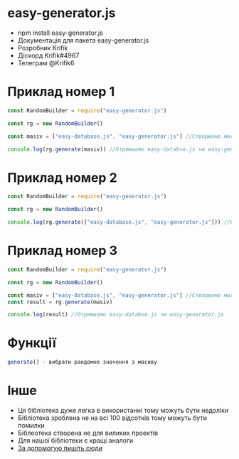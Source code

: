 # easy-generator.js
- npm install easy-generator.js
- Документація для пакета easy-generator.js
- Розробник Krifik
- Діскорд Krifik#4967
- Телеграм @Krifik6

# Приклад номер 1 
```javascript
const RandomBuilder = require("easy-generator.js")

const rg = new RandomBuilder()

const masiv = ["easy-database.js", "easy-generator.js"] //Створюємо масив з двума елементами 

console.log(rg.generate(masiv)) //Отримаємо easy-databse.js чи easy-generator.js
```

# Приклад номер 2
```javascript
const RandomBuilder = require("easy-generator.js")

const rg = new RandomBuilder() 

console.log(rg.generate(["easy-database.js", "easy-generator.js"])) //Отримаємо easy-databse.js чи easy-generator.js
```

# Приклад номер 3
```javascript
const RandomBuilder = require("easy-generator.js")

const rg = new RandomBuilder()

const masiv = ["easy-database.js", "easy-generator.js"] //Створюємо масив з двума елементами
const result = rg.generate(masiv)

console.log(result) //Отримаємо easy-databse.js чи easy-generator.js
```

# Функції
```javascript
generate() - вибрати рандомне значення з масиву
```

# Інше 
- Ця бібліотека дуже легка в використанні тому можуть бути недоліки
- Бібліотека зроблена не на всі 100 відсотків тому можуть бути помилки
- Біблеотека створена не для виликих проектів
- Для нашої бібліотеки є кращі аналоги
- [За допомогую пишіть сюди](https://discord.com/channels/796504104565211187/975785826401263706)

